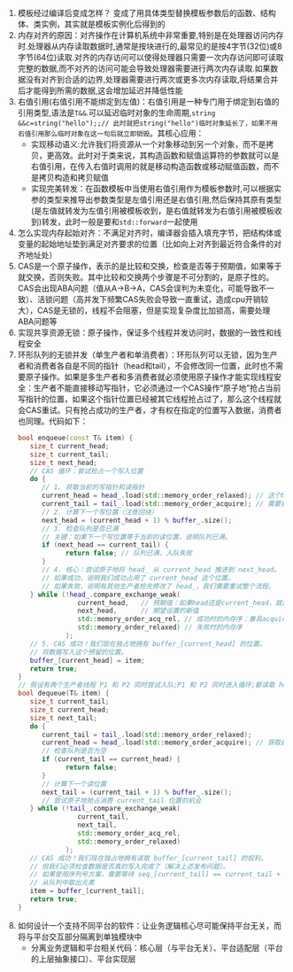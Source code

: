 1. 模板经过编译后变成怎样？
   变成了用具体类型替换模板参数后的函数、结构体、类实例，其实就是模板实例化后得到的
2. 内存对齐的原因：对齐操作在计算机系统中非常重要,特别是在处理器访问内存时.处理器从内存读取数据时,通常是按块进行的,最常见的是按4字节(32位)或8字节(64位)读取.对齐的内存访问可以使得处理器只需要一次内存访问即可读取完整的数据,而不对齐的访问可能会导致处理器需要进行两次内存读取.如果数据没有对齐到合适的边界,处理器需要进行两次或更多次内存读取,将结果合并后才能得到所需的数据,这会增加延迟并降低性能
3. 右值引用(右值引用不能绑定到左值)：右值引用是一种专门用于绑定到右值的引用类型,语法是`T&&`.可以延迟临时对象的生命周期,`string &&c=string("hello");;// 此时就把string("hello")临时对象延长了，如果不用右值引用那么临时对象在这一句后就立即销毁`。其核心应用：
   * 实现移动语义:允许我们将资源从一个对象移动到另一个对象，而不是拷贝，更高效。此时对于类来说，其构造函数和赋值运算符的参数就可以是右值引用，在传入右值时调用的就是移动构造函数或移动赋值函数，而不是拷贝构造和拷贝赋值
   * 实现完美转发：在函数模板中当使用右值引用作为模板参数时,可以根据实参的类型来推导出参数类型是左值引用还是右值引用,然后保持其原有类型(是左值就转发为左值引用被模板收到，是右值就转发为右值引用被模板收到)转发，此时一般是要和`std::forward`一起使用
4. 怎么实现内存起始对齐：不满足对齐时，编译器会插入填充字节，把结构体或变量的起始地址垫到满足对齐要求的位置（比如向上对齐到最近符合条件的对齐地址处）
5. CAS是一个原子操作，表示的是比较和交换，检查是否等于预期值，如果等于就交换，否则失败。其中比较和交换两个步骤是不可分割的，是原子性的。CAS会出现ABA问题（值从A->B->A，CAS会误判为未变化，可能导致不一致）、活锁问题（高并发下频繁CAS失败会导致一直重试，造成cpu开销较大），CAS是无锁的，线程不会阻塞，但是实现复杂度比加锁高，需要处理ABA问题等
6. 实现共享资源无锁：原子操作，保证多个线程并发访问时，数据的一致性和线程安全
7. 环形队列的无锁并发（单生产者和单消费者）：环形队列可以无锁，因为生产者和消费者各自是不同的指针（head和tail），不会修改同一位置，此时也不需要原子操作。如果是多生产者和多消费者就必须使用原子操作才能实现线程安全：生产者不能直接移动写指针，它必须通过一个CAS操作“原子地”抢占当前写指针的位置，如果这个指针位置已经被其它线程抢占过了，那么这个线程就会CAS重试。只有抢占成功的生产者，才有权在指定的位置写入数据，消费者也同理。代码如下：
   ```C++
   bool enqueue(const T& item) {
      size_t current_head;
      size_t current_tail;
      size_t next_head;
      // CAS 循环：尝试抢占一个写入位置
      do {
         // 1. 获取当前的写指针和读指针
         current_head = head_.load(std::memory_order_relaxed); // 这个head不需要与前面事件同步，所以直接relaxed
         current_tail = tail_.load(std::memory_order_acquire); // 需要获取最新的tail
         // 2. 计算下一个写位置（注意回绕）
         next_head = (current_head + 1) % buffer_.size();
         // 3. 检查队列是否已满
         // 关键：如果下一个写位置等于当前的读位置，说明队列已满。
         if (next_head == current_tail) {
               return false; // 队列已满，入队失败
         }
         // 4. 核心：尝试原子地将 head_ 从 current_head 推进到 next_head。
         // 如果成功，说明我们成功占用了 current_head 这个位置。
         // 如果失败，说明有其他生产者抢先修改了 head_，我们需要重试整个流程。
      } while (!head_.compare_exchange_weak(
                  current_head,   // 预期值：如果head还是current_head，就执行交换
                  next_head,      // 期望设置的新值
                  std::memory_order_acq_rel, // 成功时的内存序：兼具acquire和release
                  std::memory_order_relaxed) // 失败时的内存序
               );
      // 5. CAS 成功！我们现在独占地拥有 buffer_[current_head] 的位置。
      // 将数据写入这个预留的位置。
      buffer_[current_head] = item;
      return true;
   }
   // 假设有两个生产者线程 P1 和 P2 同时尝试入队;P1 和 P2 同时进入循环;都读取 head_ = 0 (relaxed);都读取 tail_ = 0 (acquire);都计算 next_head = 1;P1 成功将 head_ 从 0 改为 1 (使用 acq_rel);P1 退出循环，写入 buffer[0] = item1;P2 尝试将 head_ 从 0 改为 1，但发现 head_ 已经是 1;CAS失败，使用 relaxed 内存序重试;P2重试：读取 head_ = 1 (relaxed)，读取 tail_ = 0 (acquire)，计算 next_head = 2，CAS成功，将 head_ 从 1 改为 2，写入 buffer[1] = item2。如果没有正确的内存序此时就可能会导致P2看不到head_已经变为1了，而它仍然尝试写入位置0，导致数据覆盖
   bool dequeue(T& item) {
      size_t current_tail;
      size_t current_head;
      size_t next_tail;
      do {
         current_tail = tail_.load(std::memory_order_relaxed);
         current_head = head_.load(std::memory_order_acquire); // 获取最新的head
         // 检查队列是否为空
         if (current_tail == current_head) {
               return false;
         }
         // 计算下一个读位置
         next_tail = (current_tail + 1) % buffer_.size();
         // 尝试原子地抢占消费 current_tail 位置的机会
      } while (!tail_.compare_exchange_weak(
                  current_tail,
                  next_tail,
                  std::memory_order_acq_rel,
                  std::memory_order_relaxed)
               );
      // CAS 成功！我们现在独占地拥有读取 buffer_[current_tail] 的权利。
      // 但我们必须检查数据是否真的写入完成了（解决上述发布问题）。
      // 如果使用序列号方案，需要等待 seq_[current_tail] == current_tail + 1
      // 从队列中取出元素
      item = buffer_[current_tail];
      return true;
   }
   ```
8. 如何设计一个支持不同平台的软件：让业务逻辑核心尽可能保持平台无关，而将与平台交互部分隔离到单独模块中
   * 分离业务逻辑和平台相关代码：核心层（与平台无关）、平台适配层（平台的上层抽象接口）、平台实现层